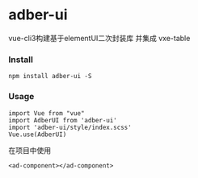 # adber-ui
vue-cli3构建基于elementUI二次封装库 并集成 vxe-table

### Install
```
npm install adber-ui -S
```

### Usage
```
import Vue from "vue"
import AdberUI from 'adber-ui'
import 'adber-ui/style/index.scss'
Vue.use(AdberUI)
```
在项目中使用
```
<ad-component></ad-component>
```
